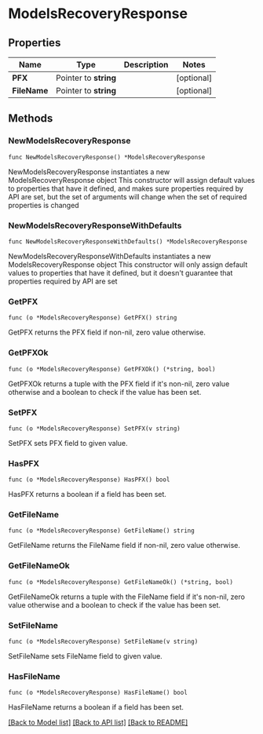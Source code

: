 # ModelsRecoveryResponse

## Properties

Name | Type | Description | Notes
------------ | ------------- | ------------- | -------------
**PFX** | Pointer to **string** |  | [optional] 
**FileName** | Pointer to **string** |  | [optional] 

## Methods

### NewModelsRecoveryResponse

`func NewModelsRecoveryResponse() *ModelsRecoveryResponse`

NewModelsRecoveryResponse instantiates a new ModelsRecoveryResponse object
This constructor will assign default values to properties that have it defined,
and makes sure properties required by API are set, but the set of arguments
will change when the set of required properties is changed

### NewModelsRecoveryResponseWithDefaults

`func NewModelsRecoveryResponseWithDefaults() *ModelsRecoveryResponse`

NewModelsRecoveryResponseWithDefaults instantiates a new ModelsRecoveryResponse object
This constructor will only assign default values to properties that have it defined,
but it doesn't guarantee that properties required by API are set

### GetPFX

`func (o *ModelsRecoveryResponse) GetPFX() string`

GetPFX returns the PFX field if non-nil, zero value otherwise.

### GetPFXOk

`func (o *ModelsRecoveryResponse) GetPFXOk() (*string, bool)`

GetPFXOk returns a tuple with the PFX field if it's non-nil, zero value otherwise
and a boolean to check if the value has been set.

### SetPFX

`func (o *ModelsRecoveryResponse) SetPFX(v string)`

SetPFX sets PFX field to given value.

### HasPFX

`func (o *ModelsRecoveryResponse) HasPFX() bool`

HasPFX returns a boolean if a field has been set.

### GetFileName

`func (o *ModelsRecoveryResponse) GetFileName() string`

GetFileName returns the FileName field if non-nil, zero value otherwise.

### GetFileNameOk

`func (o *ModelsRecoveryResponse) GetFileNameOk() (*string, bool)`

GetFileNameOk returns a tuple with the FileName field if it's non-nil, zero value otherwise
and a boolean to check if the value has been set.

### SetFileName

`func (o *ModelsRecoveryResponse) SetFileName(v string)`

SetFileName sets FileName field to given value.

### HasFileName

`func (o *ModelsRecoveryResponse) HasFileName() bool`

HasFileName returns a boolean if a field has been set.


[[Back to Model list]](../README.md#documentation-for-models) [[Back to API list]](../README.md#documentation-for-api-endpoints) [[Back to README]](../README.md)


